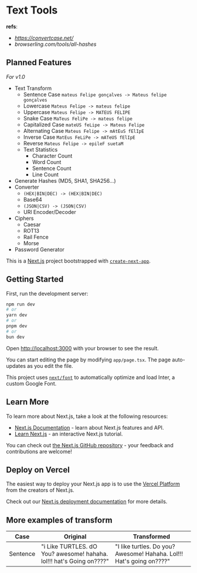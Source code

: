 # Text Tools

**refs**:

- _https://convertcase.net/_
- _browserling.com/tools/all-hashes_

## Planned Features

_For v1.0_

- Text Transform
  - Sentence Case `mateus Felipe gonçalves -> Mateus felipe gonçalves`
  - Lowercase `Mateus Felipe -> mateus felipe`
  - Uppercase `Mateus Felipe -> MATEUS FELIPE`
  - Snake Case `MaTeus FeliPe -> mateus felipe`
  - Capitalized Case `mateUS feLipe -> Mateus Felipe`
  - Alternating Case `Mateus Felipe -> mAtEuS fElIpE`
  - Inverse Case `MatEus FeLiPe -> mATeUS fElIpE`
  - Reverse `Mateus Felipe -> epileF suetaM`
  - Text Statistics
    - Character Count
    - Word Count
    - Sentence Count
    - Line Count
- Generate Hashes (MD5, SHA1, SHA256...)
- Converter
  - `(HEX|BIN|DEC) -> (HEX|BIN|DEC)`
  - Base64
  - `(JSON|CSV) -> (JSON|CSV)`
  - URl Encoder/Decoder
- Ciphers
  - Caesar
  - ROT13
  - Rail Fence
  - Morse
- Password Generator

This is a [Next.js](https://nextjs.org/) project bootstrapped with [`create-next-app`](https://github.com/vercel/next.js/tree/canary/packages/create-next-app).

## Getting Started

First, run the development server:

```bash
npm run dev
# or
yarn dev
# or
pnpm dev
# or
bun dev
```

Open [http://localhost:3000](http://localhost:3000) with your browser to see the result.

You can start editing the page by modifying `app/page.tsx`. The page auto-updates as you edit the file.

This project uses [`next/font`](https://nextjs.org/docs/basic-features/font-optimization) to automatically optimize and load Inter, a custom Google Font.

## Learn More

To learn more about Next.js, take a look at the following resources:

- [Next.js Documentation](https://nextjs.org/docs) - learn about Next.js features and API.
- [Learn Next.js](https://nextjs.org/learn) - an interactive Next.js tutorial.

You can check out [the Next.js GitHub repository](https://github.com/vercel/next.js/) - your feedback and contributions are welcome!

## Deploy on Vercel

The easiest way to deploy your Next.js app is to use the [Vercel Platform](https://vercel.com/new?utm_medium=default-template&filter=next.js&utm_source=create-next-app&utm_campaign=create-next-app-readme) from the creators of Next.js.

Check out our [Next.js deployment documentation](https://nextjs.org/docs/deployment) for more details.

## More examples of transform

| Case     | Original                                                             | Transformed                                                          |
| -------- | -------------------------------------------------------------------- | -------------------------------------------------------------------- |
| Sentence | "i Like TURTLES. dO You? awesome! hahaha. lol!!! hat's Going on????" | "I like turtles. Do you? Awesome! Hahaha. Lol!!! Hat's going on????" |
